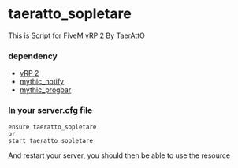 # taeratto_sopletare
This is Script for FiveM vRP 2 By TaerAttO


### dependency
- [vRP 2](https://github.com/ImagicTheCat/vRP)
- [mythic_notify](https://github.com/mythicrp/mythic_notify)
- [mythic_progbar](https://github.com/mythicrp/mythic_progbar)

### In your server.cfg file

```
ensure taeratto_sopletare
or
start taeratto_sopletare
```

And restart your server, you should then be able to use the resource
